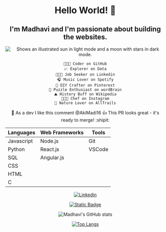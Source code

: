 <div align="center">

# Hello World! 👋

## I'm Madhavi and I'm passionate about building the websites.
<picture>
  <source media="(prefers-color-scheme: dark)" srcset="https://user-images.githubusercontent.com/25423296/163456776-7f95b81a-f1ed-45f7-b7ab-8fa810d529fa.png">
  <source media="(prefers-color-scheme: light)" srcset="https://user-images.githubusercontent.com/25423296/163456779-a8556205-d0a5-45e2-ac17-42d089e3c3f8.png">
  <img alt="Shows an illustrated sun in light mode and a moon with stars in dark mode." src="https://user-images.githubusercontent.com/25423296/163456779-a8556205-d0a5-45e2-ac17-42d089e3c3f8.png">
</picture>

```
👩🏻‍💻 Coder on GitHub
📈 Explorer on Data
👩🏽‍💼 Job Seeker on Linkedin
🎧 Music Lover on Spotify
🪭 DIY Crafter on Pinterest
🧩 Puzzle Enthusiast on wordBrain
⛰️ History Buff on Wikipedia
👩🏽‍🍳 Chef on Instagram
🌲 Nature Lover on AllTrails
```

🌟 As a dev I like this comment  @AkiMadi16 :+1: This PR looks great - it's ready to merge! :shipit:

| Languages  | Web Frameworks |    Tools    |
| ---------- | -------------- |  ---------- |
| Javascript | Node.js        |    Git      |
| Python     |  React.js      |   VSCode    |
| SQL        | Angular.js     |             |
| CSS        |                |             | 
| HTML       |                |             | 
| C          |                |             | 

[![Linkedin](https://img.shields.io/badge/MadhaviMeegahapola-blue?style=for-the-badge&logo=linkedin&logoColor=whiteMadhaviMeegahapola&colorB=00757b)][particles]

[![Static Badge](https://img.shields.io/badge/madie86-black?logo=codepen&label=Codepen&link=https%3A%2F%2Fcodepen.io%2Fmadie86)](https://codepen.io/madie86)

![Madhavi's GitHub stats](https://github-readme-stats.vercel.app/api?username=AkiMadi16&show_icons=true&theme=radical)

[![Top Langs](https://github-readme-stats.vercel.app/api/top-langs/?username=AkiMadi16&layout=pie)](https://github.com/AkiMadi16/github-readme-stats)

</div>

[particles]: https://www.linkedin.com/in/madhavi-m-014b79b2/
